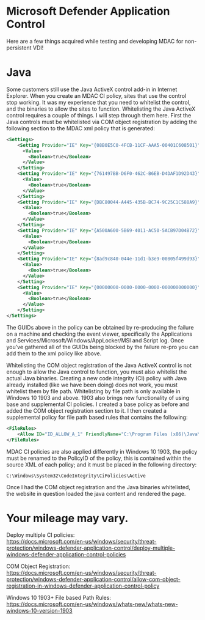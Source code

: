 # Microsoft Defender Application Control
Here are a few things acquired while testing and developing MDAC for non-persistent VDI!

# Java
Some customers still use the Java ActiveX control add-in in Internet Explorer.  When you create an MDAC CI policy, sites that use the control stop working.  It was my experience that you need to whitelist the control, and the binaries to allow the sites to function.  Whitelisting the Java ActiveX control requires a couple of things.  I will step through them here.  First the Java controls must be whitelisted via COM object registration by adding the following section to the MDAC xml policy that is generated:

```xml
<Settings>
    <Setting Provider="IE" Key="{08B0E5C0-4FCB-11CF-AAA5-00401C608501}" ValueName="EnterpriseDefinedClsId">
      <Value>
        <Boolean>true</Boolean>
      </Value>
    </Setting>
    <Setting Provider="IE" Key="{761497BB-D6F0-462C-B6EB-D4DAF1D92D43}" ValueName="EnterpriseDefinedClsId">
      <Value>
        <Boolean>true</Boolean>
      </Value>
    </Setting>
    <Setting Provider="IE" Key="{DBC80044-A445-435B-BC74-9C25C1C588A9}" ValueName="EnterpriseDefinedClsId">
      <Value>
        <Boolean>true</Boolean>
      </Value>
    </Setting>
    <Setting Provider="IE" Key="{A500A600-5B69-4011-AC50-5ACB97D04B72}" ValueName="EnterpriseDefinedClsId">
      <Value>
        <Boolean>true</Boolean>
      </Value>
    </Setting>
    <Setting Provider="IE" Key="{8ad9c840-044e-11d1-b3e9-00805f499d93}" ValueName="EnterpriseDefinedClsId">
      <Value>
        <Boolean>true</Boolean>
      </Value>
    </Setting>
    <Setting Provider="IE" Key="{00000000-0000-0000-0000-000000000000}" ValueName="EnterpriseDefinedClsId">
      <Value>
        <Boolean>true</Boolean>
      </Value>
    </Setting>
</Settings>
```
The GUIDs above in the policy can be obtained by re-producing the failure on a machine and checking the event viewer, specifically the Applications and Services/Microsoft/Windows/AppLocker/MSI and Script log.  Once you’ve gathered all of the GUIDs being blocked by the failure re-pro you can add them to the xml policy like above.

Whitelisting the COM object registration of the Java ActiveX control is not enough to allow the Java control to function, you must also whitelist the actual Java binaries.  Creating a new code integrity (CI) policy with Java already installed (like we have been doing) does not work, you must whitelist them by file path.  Whitelisting by file path is only available in Windows 10 1903 and above.  1903 also brings new functionality of using base and supplemental CI policies.  I created a base policy as before and added the COM object registration section to it.  I then created a supplemental policy for file path based rules that contains the following:
```xml
<FileRules>
    <Allow ID="ID_ALLOW_A_1" FriendlyName="C:\Program Files (x86)\Java\* FileRule" MinimumFileVersion="0.0.0.0" FilePath="C:\Program Files (x86)\Java\*" />
</FileRules>
```
MDAC CI policies are also applied differently in Windows 10 1903, the policy must be renamed to the PolicyID of the policy, this is contained within the source XML of each policy; and it must be placed in the following directory:
```
C:\Windows\System32\CodeIntegrity\CiPolicies\Active
```
Once I had the COM object registration and the Java binaries whitelisted, the website in question loaded the java content and rendered the page.

# Your mileage may vary.

Deploy multiple CI policies:<br />
https://docs.microsoft.com/en-us/windows/security/threat-protection/windows-defender-application-control/deploy-multiple-windows-defender-application-control-policies

COM Object Registration:<br />
https://docs.microsoft.com/en-us/windows/security/threat-protection/windows-defender-application-control/allow-com-object-registration-in-windows-defender-application-control-policy

Windows 10 1903+ File based Path Rules:<br />
https://docs.microsoft.com/en-us/windows/whats-new/whats-new-windows-10-version-1903
